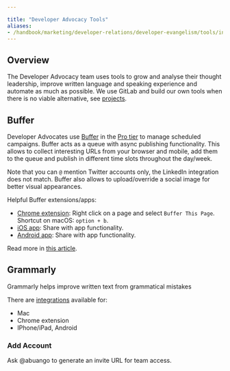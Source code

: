 ```yaml
---

title: "Developer Advocacy Tools"
aliases:
- /handbook/marketing/developer-relations/developer-evangelism/tools/index.html
---
```


## Overview

The Developer Advocacy team uses tools to grow and analyse their thought leadership, improve written language and speaking experience and automate as much as possible. We use GitLab and build our own tools when there is no viable alternative, see [projects](/handbook/marketing/developer-relations/developer-evangelism/projects/). 

<!-- Order alpha numeric -->

## Buffer

Developer Advocates use [Buffer](https://buffer.com/) in the [Pro tier](https://buffer.com/pricing/publish) to manage scheduled campaigns. Buffer acts as a queue with async publishing functionality. This allows to collect interesting URLs from your browser and mobile, add them to the queue and publish in different time slots throughout the day/week. 

Note that you can `@` mention Twitter accounts only, the LinkedIn integration does not match. Buffer also allows to upload/override a social image for better visual appearances. 

Helpful Buffer extensions/apps:

- [Chrome extension](https://chrome.google.com/webstore/detail/buffer/noojglkidnpfjbincgijbaiedldjfbhh?hl=en): Right click on a page and select `Buffer This Page`. Shortcut on macOS: `option + b`. 
- [iOS app](https://apps.apple.com/us/app/buffer-social-media-manager/id490474324): Share with app functionality.
- [Android app](https://play.google.com/store/apps/details?id=org.buffer.android): Share with app functionality.

Read more in [this article](https://buffer.com/library/save-time-social-media-scheduling/).


## Grammarly

Grammarly helps improve written text from grammatical mistakes

There are [integrations](https://app.grammarly.com/apps) available for:

- Mac
- Chrome extension
- IPhone/iPad, Android

### Add Account

Ask @abuango to generate an invite URL for team access.
